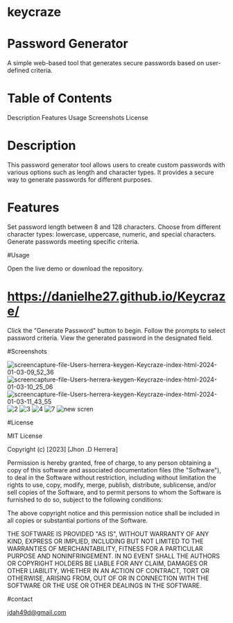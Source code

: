 # keycraze

# Password Generator

A simple web-based tool that generates secure passwords based on user-defined criteria.

# Table of Contents

Description
Features
Usage
Screenshots
License

# Description
This password generator tool allows users to create custom passwords with various options such as length and character types. It provides a secure way to generate passwords for different purposes.

# Features

Set password length between 8 and 128 characters.
Choose from different character types: lowercase, uppercase, numeric, and special characters.
Generate passwords meeting specific criteria.

#Usage

Open the live demo or download the repository.
# https://danielhe27.github.io/Keycraze/
Click the "Generate Password" button to begin.
Follow the prompts to select password criteria.
View the generated password in the designated field.

#Screenshots

![screencapture-file-Users-herrera-keygen-Keycraze-index-html-2024-01-03-09_52_36](https://github.com/danielhe27/my-portfolio-wk/assets/142111314/89d6bd1b-e543-49fd-af98-b3197b177f8b)
![screencapture-file-Users-herrera-keygen-Keycraze-index-html-2024-01-03-10_25_06](https://github.com/danielhe27/my-portfolio-wk/assets/142111314/760cd973-3d63-4f65-bf77-97971cb74ff4)
![screencapture-file-Users-herrera-keygen-Keycraze-index-html-2024-01-03-11_43_55](https://github.com/danielhe27/my-portfolio-wk/assets/142111314/bea4f73f-5a43-4c1a-9bb9-fdf5db9ef459)
![2](https://github.com/danielhe27/Keycraze/assets/142111314/f9199021-31e6-4f0b-b895-fa2c05d58f31)
![3](https://github.com/danielhe27/Keycraze/assets/142111314/c4399923-b09e-43d5-9335-decfbd53730f)
![4](https://github.com/danielhe27/Keycraze/assets/142111314/5833e5f0-58da-4ede-8cb0-e2604c8bfcdd)
![7](https://github.com/danielhe27/Keycraze/assets/142111314/80a369f7-e379-42b1-85a0-3f36a071a80d)
![new scren](https://github.com/danielhe27/Keycraze/assets/142111314/c643be15-d020-42de-b14d-67370894a72e)

#License

MIT License

Copyright (c) [2023] [Jhon .D Herrera]

Permission is hereby granted, free of charge, to any person obtaining a copy of this software and associated documentation files (the "Software"), to deal in the Software without restriction, including without limitation the rights to use, copy, modify, merge, publish, distribute, sublicense, and/or sell copies of the Software, and to permit persons to whom the Software is furnished to do so, subject to the following conditions:

The above copyright notice and this permission notice shall be included in all copies or substantial portions of the Software.

THE SOFTWARE IS PROVIDED "AS IS", WITHOUT WARRANTY OF ANY KIND, EXPRESS OR IMPLIED, INCLUDING BUT NOT LIMITED TO THE WARRANTIES OF MERCHANTABILITY, FITNESS FOR A PARTICULAR PURPOSE AND NONINFRINGEMENT. IN NO EVENT SHALL THE AUTHORS OR COPYRIGHT HOLDERS BE LIABLE FOR ANY CLAIM, DAMAGES OR OTHER LIABILITY, WHETHER IN AN ACTION OF CONTRACT, TORT OR OTHERWISE, ARISING FROM, OUT OF OR IN CONNECTION WITH THE SOFTWARE OR THE USE OR OTHER DEALINGS IN THE SOFTWARE.

#contact

jdah49d@gmail.com

